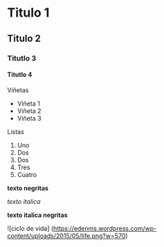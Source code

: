 # Titulo 1
## Titulo 2
### Titutlo 3
#### Titutlo 4

Viñetas
* Viñeta 1
* Viñeta 2
* Viñeta 3

Listas
 1. Uno
 2. Dos
 3. Dos
 4. Tres
 5. Cuatro

**texto negritas**

_texto italica_

**texto italica negritas**


![ciclo de vida] (https://edenms.wordpress.com/wp-content/uploads/2015/05/life.png?w=570)



